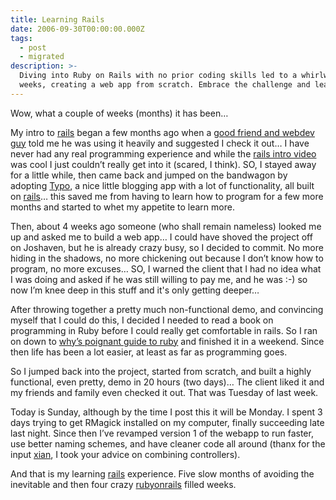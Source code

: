 ```yaml
---
title: Learning Rails
date: 2006-09-30T00:00:00.000Z
tags:
  - post
  - migrated
description: >-
  Diving into Ruby on Rails with no prior coding skills led to a whirlwind four
  weeks, creating a web app from scratch. Embrace the challenge and learn!
---
```


Wow, what a couple of weeks (months) it has been…

My intro to [rails](http://www.rubyonrails.com) began a few months ago when a [good friend and webdev guy](http://mintchaos.com) told me he was using it heavily and suggested I check it out… I have never had any real programming experience and while the [rails intro video](https://www.youtube.com/watch?v=Gzj723LkRJY) was cool I just couldn’t really get into it (scared, I think). SO, I stayed away for a little while, then came back and jumped on the bandwagon by adopting [Typo](https://github.com/ManuInNZ/typo), a nice little blogging app with a lot of functionality, all built on [rails](http://www.rubyonrails.com)… this saved me from having to learn how to program for a few more months and started to whet my appetite to learn more.

Then, about 4 weeks ago someone (who shall remain nameless) looked me up and asked me to build a web app… I could have shoved the project off on Joshaven, but he is already crazy busy, so I decided to commit. No more hiding in the shadows, no more chickening out because I don’t know how to program, no more excuses… SO, I warned the client that I had no idea what I was doing and asked if he was still willing to pay me, and he was :-) so now I’m knee deep in this stuff and it's only getting deeper…

After throwing together a pretty much non-functional demo, and convincing myself that I could do this, I decided I needed to read a book on programming in Ruby before I could really get comfortable in rails. So I ran on down to [why’s poignant guide to ruby](https://poignant.guide/) and finished it in a weekend. Since then life has been a lot easier, at least as far as programming goes.

So I jumped back into the project, started from scratch, and built a highly functional, even pretty, demo in 20 hours (two days)… The client liked it and my friends and family even checked it out. That was Tuesday of last week.

Today is Sunday, although by the time I post this it will be Monday. I spent 3 days trying to get RMagick installed on my computer, finally succeeding late last night. Since then I’ve revamped version 1 of the webapp to run faster, use better naming schemes, and have cleaner code all around (thanx for the input [xian](http://mintchaos.com), I took your advice on combining controllers).

And that is my learning [rails](http://www.rubyonrails.com) experience. Five slow months of avoiding the inevitable and then four crazy [rubyonrails](http://www.rubyonrails.com) filled weeks.
